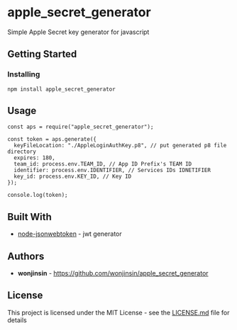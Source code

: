 # apple_secret_generator

Simple Apple Secret key generator for javascript

## Getting Started

### Installing

```
npm install apple_secret_generator
```

## Usage

```
const aps = require("apple_secret_generator");

const token = aps.generate({
  keyFileLocation: "./AppleLoginAuthKey.p8", // put generated p8 file directory
  expires: 180,
  team_id: process.env.TEAM_ID, // App ID Prefix's TEAM ID
  identifier: process.env.IDENTIFIER, // Services IDs IDNETIFIER
  key_id: process.env.KEY_ID, // Key ID
});

console.log(token);

```

## Built With

* [node-jsonwebtoken](https://github.com/auth0/node-jsonwebtoken) - jwt generator

## Authors

* **wonjinsin** - https://github.com/wonjinsin/apple_secret_generator

## License

This project is licensed under the MIT License - see the [LICENSE.md](LICENSE.md) file for details
